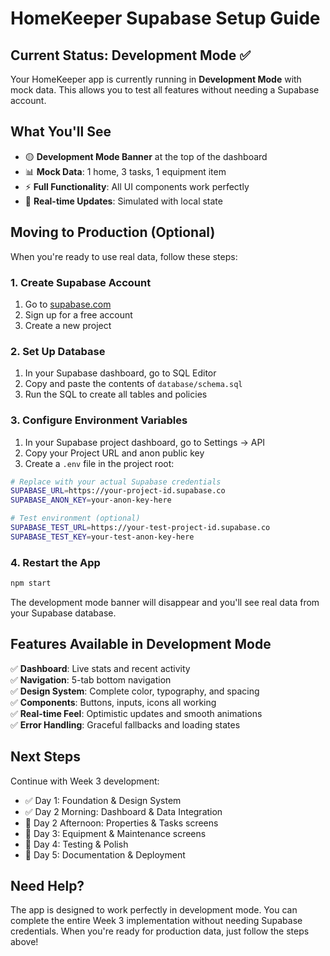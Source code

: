 # HomeKeeper Supabase Setup Guide

## Current Status: Development Mode ✅

Your HomeKeeper app is currently running in **Development Mode** with mock data. This allows you to test all features without needing a Supabase account.

## What You'll See

- 🟡 **Development Mode Banner** at the top of the dashboard
- 📊 **Mock Data**: 1 home, 3 tasks, 1 equipment item
- ⚡ **Full Functionality**: All UI components work perfectly
- 🔄 **Real-time Updates**: Simulated with local state

## Moving to Production (Optional)

When you're ready to use real data, follow these steps:

### 1. Create Supabase Account
1. Go to [supabase.com](https://supabase.com)
2. Sign up for a free account
3. Create a new project

### 2. Set Up Database
1. In your Supabase dashboard, go to SQL Editor
2. Copy and paste the contents of `database/schema.sql`
3. Run the SQL to create all tables and policies

### 3. Configure Environment Variables
1. In your Supabase project dashboard, go to Settings → API
2. Copy your Project URL and anon public key
3. Create a `.env` file in the project root:

```bash
# Replace with your actual Supabase credentials
SUPABASE_URL=https://your-project-id.supabase.co
SUPABASE_ANON_KEY=your-anon-key-here

# Test environment (optional)
SUPABASE_TEST_URL=https://your-test-project-id.supabase.co
SUPABASE_TEST_KEY=your-test-anon-key-here
```

### 4. Restart the App
```bash
npm start
```

The development mode banner will disappear and you'll see real data from your Supabase database.

## Features Available in Development Mode

✅ **Dashboard**: Live stats and recent activity  
✅ **Navigation**: 5-tab bottom navigation  
✅ **Design System**: Complete color, typography, and spacing  
✅ **Components**: Buttons, inputs, icons all working  
✅ **Real-time Feel**: Optimistic updates and smooth animations  
✅ **Error Handling**: Graceful fallbacks and loading states  

## Next Steps

Continue with Week 3 development:
- ✅ Day 1: Foundation & Design System
- ✅ Day 2 Morning: Dashboard & Data Integration  
- 🔄 Day 2 Afternoon: Properties & Tasks screens
- 📅 Day 3: Equipment & Maintenance screens
- 📅 Day 4: Testing & Polish
- 📅 Day 5: Documentation & Deployment

## Need Help?

The app is designed to work perfectly in development mode. You can complete the entire Week 3 implementation without needing Supabase credentials. When you're ready for production data, just follow the steps above! 